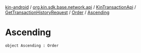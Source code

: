 [kin-android](../../../../index.md) / [org.kin.sdk.base.network.api](../../../index.md) / [KinTransactionApi](../../index.md) / [GetTransactionHistoryRequest](../index.md) / [Order](index.md) / [Ascending](./-ascending.md)

# Ascending

`object Ascending : Order`